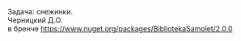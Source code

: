 Задача: снежинки.  
Черницкий Д.О.  
в бренче
https://www.nuget.org/packages/BibliotekaSamolet/2.0.0
